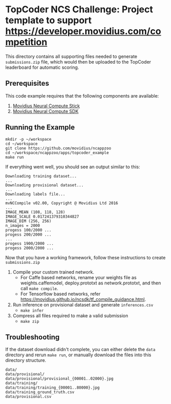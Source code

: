 # TopCoder NCS Challenge: Project template to support https://developer.movidius.com/competition

This directory contains all supporting files needed to generate `submissions.zip` file, which would then be uploaded to the TopCoder leaderboard for automatic scoring.

## Prerequisites

This code example requires that the following components are available:
1. <a href="https://developer.movidius.com/buy" target="_blank">Movidius Neural Compute Stick</a>
2. <a href="https://developer.movidius.com/start" target="_blank">Movidius Neural Compute SDK</a>

## Running the Example
~~~
mkdir -p ~/workspace
cd ~/workspace
git clone https://github.com/movidius/ncappzoo
cd ~/workspace/ncappzoo/apps/topcoder_example
make run
~~~

If everything went well, you should see an output similar to this:
~~~
Downloading training dataset...
...
Downloading provisional dataset...
...
Downloading labels file...
...
mvNCCompile v02.00, Copyright @ Movidius Ltd 2016
...
IMAGE_MEAN (108, 118, 128)
IMAGE_SCALE 0.017241379310344827
IMAGE_DIM (256, 256)
n_images = 2000
progess 100/2000 ...
progess 200/2000 ...
...
progess 1900/2000 ...
progess 2000/2000 ...
~~~

Now that you have a working framework, follow these instructions to create `submissions.zip`

1. Compile your custom trained network.
   + For Caffe based networks, rename your weights file as weights.caffemodel, deploy.prototxt as network.prototxt, and then call `make compile`.
   + For Tensorflow based networks, refer https://movidius.github.io/ncsdk/tf_compile_guidance.html.
2. Run inference on provisional dataset and generate `inferences.csv`
   + `make infer`
3. Compress all files required to make a valid submission
   + `make zip`

## Troubleshooting

If the dataset download didn't complete, you can either delete the `data` directory and rerun `make run`, or manually download the files into this directory structure.
~~~
data/
data/provisional/
data/provisional/provisional_{00001..02000}.jpg
data/training/
data/training/training_{00001..80000}.jpg
data/training_ground_truth.csv
data/provisional.csv
~~~

